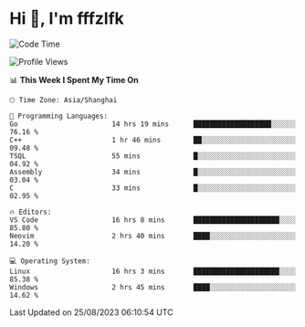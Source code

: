 # Hi 👋, I'm fffzlfk

<!--START_SECTION:waka-->
![Code Time](http://img.shields.io/badge/Code%20Time-366%20hrs%2049%20mins-blue)

![Profile Views](http://img.shields.io/badge/Profile%20Views-10-blue)

📊 **This Week I Spent My Time On** 

```text
🕑︎ Time Zone: Asia/Shanghai

💬 Programming Languages: 
Go                       14 hrs 19 mins      ███████████████████░░░░░░   76.16 % 
C++                      1 hr 46 mins        ██░░░░░░░░░░░░░░░░░░░░░░░   09.48 % 
TSQL                     55 mins             █░░░░░░░░░░░░░░░░░░░░░░░░   04.92 % 
Assembly                 34 mins             █░░░░░░░░░░░░░░░░░░░░░░░░   03.04 % 
C                        33 mins             █░░░░░░░░░░░░░░░░░░░░░░░░   02.95 % 

🔥 Editors: 
VS Code                  16 hrs 8 mins       █████████████████████░░░░   85.80 % 
Neovim                   2 hrs 40 mins       ████░░░░░░░░░░░░░░░░░░░░░   14.20 % 

💻 Operating System: 
Linux                    16 hrs 3 mins       █████████████████████░░░░   85.38 % 
Windows                  2 hrs 45 mins       ████░░░░░░░░░░░░░░░░░░░░░   14.62 % 
```


 Last Updated on 25/08/2023 06:10:54 UTC
<!--END_SECTION:waka-->
